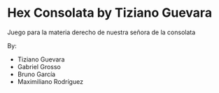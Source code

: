 Hex Consolata by Tiziano Guevara 
=======
Juego para la materia derecho de nuestra señora de la consolata 

By:
 - Tiziano Guevara
 - Gabriel Grosso
 - Bruno García
 - Maximiliano Rodríguez 
